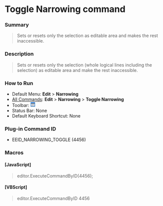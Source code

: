# Toggle Narrowing command

### Summary

> Sets or resets only the selection as editable area and makes the rest inaccessible.

### Description

> Sets or resets only the selection (whole logical lines including the
> selection) as editable area and make the rest inaccessible.

### How to Run

- Default Menu: **Edit** \> **Narrowing**
- [All Commands](../tools/all_commands): **Edit** \> **Narrowing** \> **Toggle Narrowing**
- Toolbar: ![](../../images/narrowing.gif)
- Status Bar: None
- Default Keyboard Shortcut: None

### Plug-in Command ID

- EEID\_NARROWING\_TOGGLE (4456)

### Macros

#### \[JavaScript\]

> editor.ExecuteCommandByID(4456);

#### \[VBScript\]

> editor.ExecuteCommandByID 4456
